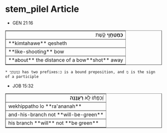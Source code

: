 # stem_pilel Article

* GEN 21:16
<table border="1" class="docutils">
<colgroup>
<col width="100%" />
</colgroup>
<tbody valign="top">
<tr class="row-odd" align="right"><td><b>כִּמְטַחֲוֵ֣י</b> קֶ֔שֶׁת</td>
</tr>
<tr class="row-even"><td>**kimtahawe** qesheth</td>
</tr>
<tr class="row-odd"><td>**like-shooting** bow</td>
</tr>
<tr class="row-even"><td>**about** the distance of a bow**shot** away</td>
</tr>
</tbody>
</table>

    * כִּמְטַחֲוֵ֣י has two prefixes:כִּ is a bound preposition, and מְ is the sign of a participle 

* JOB 15:32
<table border="1" class="docutils">
<colgroup>
<col width="100%" />
</colgroup>
<tbody valign="top">
<tr class="row-odd" align="right"><td>וְ֝כִפָּת֗וֹ לֹ֣א <b>רַעֲנָֽנָה</b></td>
</tr>
<tr class="row-even"><td>wekhippatho lo **ra'ananah**</td>
</tr>
<tr class="row-odd"><td>and-his-branch not **will-be-green**</td>
</tr>
<tr class="row-even"><td>his branch **will** not **be green**</td>
</tr>
</tbody>
</table>